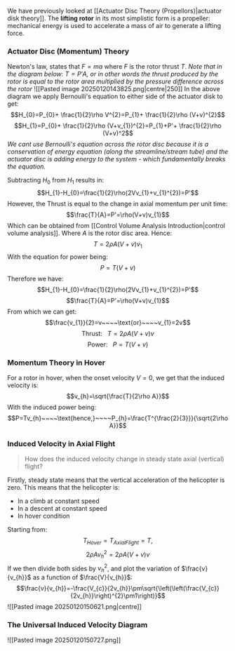 We have previously looked at [[Actuator Disc Theory (Propellors)|actuator disk theory]].
The **lifting rotor** in its most simplistic form is a propeller: mechanical energy is used to accelerate a mass of air to generate a lifting force.
### Actuator Disc (Momentum) Theory
Newton's law, states that $F=ma$ where $F$ is the rotor thrust $T$.
*Note that in the diagram below: $T=P'A$, or in other words the thrust produced by the rotor is equal to the rotor area multiplied by the pressure difference across the rotor*
![[Pasted image 20250120143825.png|centre|250]]
In the above diagram we apply Bernoulli's equation to either side of the actuator disk to get:
$$H_{0}=P_{0}+ \frac{1}{2}\rho V^{2}=P_{1}+ \frac{1}{2}\rho (V+v)^{2}$$
$$H_{1}=P_{0}+ \frac{1}{2}\rho (V+v_{1})^{2}=P_{1}+P'+ \frac{1}{2}\rho (V+v)^2$$
*We cant use Bernoulli's equation across the rotor disc because it is a conservation of energy equation (along the streamline/stream tube) and the actuator disc is adding energy to the system - which fundamentally breaks the equation.*

Subtracting $H_{0}$ from $H_{1}$ results in:
$$H_{1}-H_{0}=\frac{1}{2}\rho(2Vv_{1}+v_{1}^{2})=P'$$
However, the Thrust is equal to the change in axial momentum per unit time:
$$\frac{T}{A}=P'=\rho(V+v)v_{1}$$
Which can be obtained from [[Control Volume Analysis Introduction|control volume analysis]]. Where $A$ is the rotor disc area.
Hence:
$$T=2\rho A(V+v)v_{1}$$
With the equation for power being:
$$P=T(V+v)$$
Therefore we have:
$$H_{1}-H_{0}=\frac{1}{2}\rho(2Vv_{1}+v_{1}^{2})=P'$$
$$\frac{T}{A}=P'=\rho(V+v)v_{1}$$
From which we can get:
$$\frac{v_{1}}{2}=v~~~~\text{or}~~~~v_{1}=2v$$
$$\text{Thrust:}~~~T=2\rho A(V+v)v$$
$$\text{Power:}~~~P=T(V+v)$$
### Momentum Theory in Hover
For a rotor in hover, when the onset velocity $V=0$, we get that the induced velocity is:
$$v_{h}=\sqrt{\frac{T}{2\rho A}}$$
With the induced power being:
$$P=Tv_{h}~~~~\text{hence,}~~~~P_{h}=\frac{T^{\frac{2}{3}}}{\sqrt{2\rho A}}$$
### Induced Velocity in Axial Flight
> How does the induced velocity change in steady state axial (vertical) flight?

Firstly, steady state means that the vertical acceleration of the helicopter is zero. This means that the helicopter is:
- In a climb at constant speed
- In a descent at constant speed
- In hover condition

Starting from:
$$T_{Hover}=T_{AxialFlight}=T,$$
$$2\rho Av_{h}^{2}=2\rho A(V+v)v$$
If we then divide both sides by $v_{h}^{2}$, and plot the variation of $\frac{v}{v_{h}}$ as a function of $\frac{V}{v_{h}}$:
$$\frac{v}{v_{h}}=-\frac{V_{c}}{2v_{h}}\pm\sqrt{\left(\left(\frac{V_{c}}{2v_{h}}\right)^{2}\pm1\right)}$$
![[Pasted image 20250120150621.png|centre]]
### The Universal Induced Velocity Diagram
![[Pasted image 20250120150727.png]]
